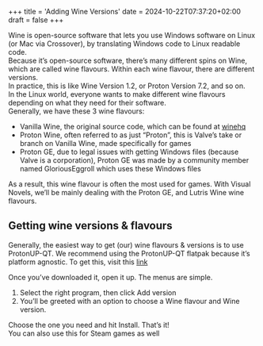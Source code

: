 +++
title = 'Adding Wine Versions'
date = 2024-10-22T07:37:20+02:00
draft = false
+++

Wine is open-source software that lets you use Windows software on Linux (or Mac via Crossover), by translating Windows code to Linux readable code.\
Because it’s open-source software, there’s many different spins on Wine, which are called wine flavours. Within each wine flavour, there are different versions.\
In practice, this is like Wine Version 1.2, or Proton Version 7.2, and so on.\
In the Linux world, everyone wants to make different wine flavours depending on what they need for their software.\
Generally, we have these 3 wine flavours:

* Vanilla Wine, the original source code, which can be found at [winehq](https://wiki.winehq.org/Download)
* Proton Wine, often referred to as just “Proton”, this is Valve’s take or branch on Vanilla Wine, made specifically for games
* Proton GE, due to legal issues with getting Windows files (because Valve is a corporation), Proton GE was made by a community member named GloriousEggroll which uses these Windows files

As a result, this wine flavour is often the most used for games. With Visual Novels, we’ll be mainly dealing with the Proton GE, and Lutris Wine wine flavours.

## Getting wine versions & flavours

Generally, the easiest way to get (our) wine flavours & versions is to use ProtonUP-QT.
We recommend using the ProtonUP-QT flatpak because it’s platform agnostic.
To get this, visit this [link](https://flathub.org/apps/details/net.davidotek.pupgui2)

Once you’ve downloaded it, open it up. The menus are simple.

1. Select the right program, then click Add version
2. You’ll be greeted with an option to choose a Wine flavour and Wine version.

Choose the one you need and hit Install. That’s it!\
You can also use this for Steam games as well
